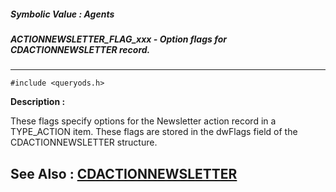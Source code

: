 ##### Symbolic Value : Agents
##### ACTIONNEWSLETTER_FLAG_xxx - Option flags for CDACTIONNEWSLETTER record.
---
```
#include <queryods.h>
```
**Description :**

These flags specify options for the Newsletter action record in a TYPE_ACTION 
item.  These flags are stored in the dwFlags field of the CDACTIONNEWSLETTER 
structure.

**See Also :**
[CDACTIONNEWSLETTER](/reference/Data/CDACTIONNEWSLETTER)
---
